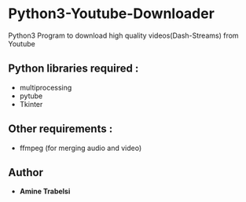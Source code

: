 # Python3-Youtube-Downloader
Python3 Program to download high quality videos(Dash-Streams) from Youtube

## Python libraries required :
* multiprocessing
* pytube 
* Tkinter
## Other requirements :
* ffmpeg (for merging audio and video)

## Author
* **Amine Trabelsi**
